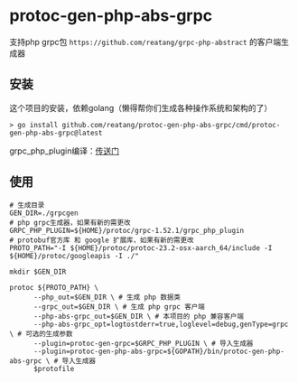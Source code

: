 # protoc-gen-php-abs-grpc

支持php grpc包 `https://github.com/reatang/grpc-php-abstract` 的客户端生成器

## 安装

这个项目的安装，依赖golang（懒得帮你们生成各种操作系统和架构的了）

```shell
> go install github.com/reatang/protoc-gen-php-abs-grpc/cmd/protoc-gen-php-abs-grpc@latest
```

grpc_php_plugin编译：[传送门](https://grpc.io/docs/languages/php/basics/)

## 使用

```shell
# 生成目录
GEN_DIR=./grpcgen
# php grpc生成器，如果有新的需更改
GRPC_PHP_PLUGIN=${HOME}/protoc/grpc-1.52.1/grpc_php_plugin
# protobuf官方库 和 google 扩展库，如果有新的需更改
PROTO_PATH="-I ${HOME}/protoc/protoc-23.2-osx-aarch_64/include -I ${HOME}/protoc/googleapis -I ./"

mkdir $GEN_DIR

protoc ${PROTO_PATH} \
      --php_out=$GEN_DIR \ # 生成 php 数据类
      --grpc_out=$GEN_DIR \ # 生成 php grpc 客户端
      --php-abs-grpc_out=$GEN_DIR \ # 本项目的 php 兼容客户端
      --php-abs-grpc_opt=logtostderr=true,loglevel=debug,genType=grpc \ # 可选的生成参数
      --plugin=protoc-gen-grpc=$GRPC_PHP_PLUGIN \ # 导入生成器
      --plugin=protoc-gen-php-abs-grpc=${GOPATH}/bin/protoc-gen-php-abs-grpc \ # 导入生成器
      $protofile

```
